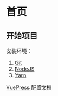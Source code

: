 # 首页

## 开始项目

安装环境：
1. [Git](https://git-scm.com/)
2. [NodeJS](https://nodejs.org/en/download/)
3. [Yarn](https://classic.yarnpkg.com/en/docs/install#windows-stable)

[VuePress 配置文档](https://vuepress.vuejs.org/zh/guide/)